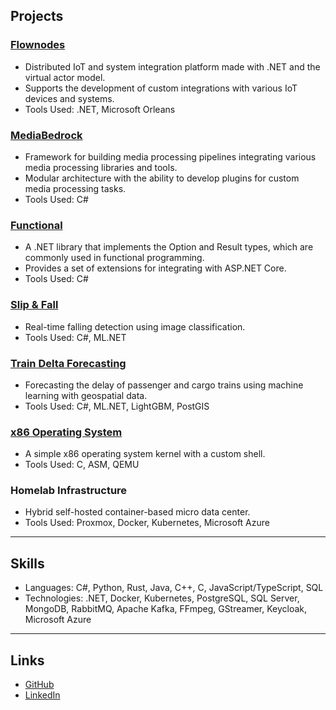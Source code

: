 ## Projects

### [Flownodes](https://github.com/coderynx/flownodes)

- Distributed IoT and system integration platform made with .NET and the virtual actor model.
- Supports the development of custom integrations with various IoT devices and systems.
- Tools Used: .NET, Microsoft Orleans

### [MediaBedrock](https://github.com/coderynx/media-bedrock)

- Framework for building media processing pipelines integrating various media processing libraries and tools.
- Modular architecture with the ability to develop plugins for custom media processing tasks.
- Tools Used: C#

### [Functional](https://github.com/coderynx/functional)

- A .NET library that implements the Option and Result types, which are commonly used in functional programming.
- Provides a set of extensions for integrating with ASP.NET Core.
- Tools Used: C#

### [Slip & Fall](https://github.com/coderynx/slipandfall)

- Real-time falling detection using image classification.
- Tools Used: C#, ML.NET

### [Train Delta Forecasting](https://github.com/coderynx/train-delta-forecasting)

- Forecasting the delay of passenger and cargo trains using machine learning with geospatial data.
- Tools Used: C#, ML.NET, LightGBM, PostGIS

### [x86 Operating System](https://github.com/coderynx/os)

- A simple x86 operating system kernel with a custom shell.
- Tools Used: C, ASM, QEMU

### Homelab Infrastructure

- Hybrid self-hosted container-based micro data center.
- Tools Used: Proxmox, Docker, Kubernetes, Microsoft Azure

---

## Skills

- Languages: C#, Python, Rust, Java, C++, C, JavaScript/TypeScript, SQL
- Technologies: .NET, Docker, Kubernetes, PostgreSQL, SQL Server, MongoDB, RabbitMQ, Apache Kafka, FFmpeg, GStreamer,
  Keycloak, Microsoft Azure

---

## Links

- [GitHub](https://github.com/coderynx)
- [LinkedIn](https://linkedin.com/in/coderynx)